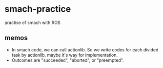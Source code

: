 # smach-practice
practise of smach with ROS

## memos
* In smach code, we can call actionlib. So we write codes for each divided task by actionlib, maybe it's way for implementation. 
* Outcomes are "succeeded", "aborted", or "preempted". 
